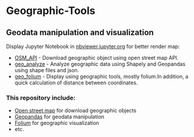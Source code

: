 # Geographic-Tools
## Geodata manipulation and visualization

Display Jupyter Notebook in [nbviewer.jupyter.org](nbviewer.jupyter.org) for better render map:
- [OSM_API](https://nbviewer.jupyter.org/github/morkertis/Geographic-Resources/blob/master/OSM_API.ipynb) - Download geographic object using open street map API.
- [geo_analyze](https://nbviewer.jupyter.org/github/morkertis/Geographic-Resources/blob/master/geo_analyze.ipynb?flush_cache=true) - Analyze geographic data using Shapely and Geopandas using shape files and json.
- [geo_folium](https://nbviewer.jupyter.org/github/morkertis/Geographic-Tools/blob/master/geo_folium.ipynb?flush_cache=true) - Display using geographic tools, mostly folium.In addition, a quick calculation of distance between coordinates.

### This repository include:
- [Open street map](https://nominatim.org/release-docs/develop/) for download geographic objects
- [Geopandas](https://geopandas.org/) for geodata manipulation
- [Folium](https://python-visualization.github.io/folium/#) for geographic visualization
- etc.
